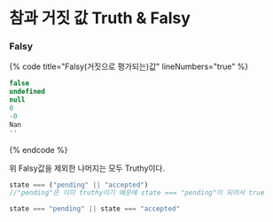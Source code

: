 # 참과 거짓 값 Truth & Falsy

### Falsy

{% code title="Falsy(거짓으로 평가되는)값" lineNumbers="true" %}
```javascript
false
undefined
null
0
-0
Nan
''
```
{% endcode %}

위 Falsy값을 제외한 나머지는 모두 Truthy이다.



```javascript
state === ("pending" || "accepted") 
//"pending"은 이미 truthy이기 때문에 state === "pending"이 되어서 true

state === "pending" || state === "accepted"
```
